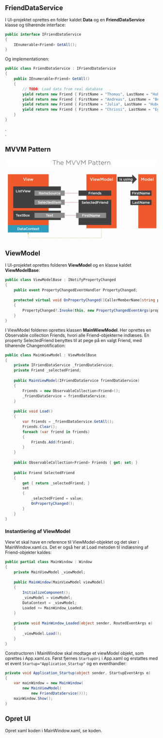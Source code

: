 ## FriendDataService

I UI-projektet oprettes en folder kaldet **Data** og en **FriendDataService** klasse og tilhørende interface:

```c#
public interface IFriendDataService
{
    IEnumerable<Friend> GetAll();
}
```
Og implementationen:
```c#
public class FriendDataService : IFriendDataService
{
    public IEnumerable<Friend> GetAll()
    {
        // TODO: Load data from real database
        yield return new Friend { FirstName = "Thomas", LastName = "Huber" };
        yield return new Friend { FirstName = "Andreas", LastName = "Boehler" };
        yield return new Friend { FirstName = "Julia", LastName = "Huber" };
        yield return new Friend { FirstName = "Chrissi", LastName = "Egin" };
    }
}
```
.  
.
## MVVM Pattern

![MVVM Pattern](MVVMPattern.png)

## ViewModel
I UI-projektet oprettes folderen **ViewModel** og en klasse kaldet **ViewModelBase**:
```c#
public class ViewModelBase : INotifyPropertyChanged
{
    public event PropertyChangedEventHandler PropertyChanged;

    protected virtual void OnPropertyChanged([CallerMemberName]string propertyName = null)
    {
        PropertyChanged?.Invoke(this, new PropertyChangedEventArgs(propertyName));
    }
}
```

I ViewModel folderen oprettes klassen **MainWiewModel**. 
Her oprettes en Observable collection Friends, hvori alle Friend-objekterne indlæses.
En property SelectedFriend benyttes til at pege på en valgt Friend, med tilhørende Changenotification:

```c#
public class MainWiewModel : ViewModelBase
{
    private IFriendDataService _friendDataService;
    private Friend _selectedFriend;

    public MainViewModel(IFriendDataService friendDataService)
    {
        Friends = new ObservableCollection<Friend>();
        _friendDataService = friendDataService;
    }

    public void Load()
    {
        var friends = _friendDataService.GetAll();
        Friends.Clear();
        foreach (var friend in friends)
        {
            Friends.Add(friend);
        }
    }

    public ObservableCollection<Friend> Friends { get; set; }

    public Friend SelectedFriend
    {
        get { return _selectedFriend; }
        set
        {
            _selectedFriend = value;
            OnPropertyChanged();
        }
    }
}
```

### Instantiering af ViewModel
View'et skal have en reference til ViewModel-objektet og det sker i MainWindow.xaml.cs. 
Det er også her at Load metoden til indlæsning af Friend-objekter kaldes:

```c#
public partial class MainWindow : Window
{
    private MainViewModel _viewModel;

    public MainWindow(MainViewModel viewModel)
    {
        InitializeComponent();
        _viewModel = viewModel;
        DataContext = _viewModel;
        Loaded += MainWindow_Loaded;
    }

    private void MainWindow_Loaded(object sender, RoutedEventArgs e)
    {
        _viewModel.Load();
    }
}
```

Constructoren i MainWindow skal modtage et viewModel objekt, som oprettes i App.xaml.cs.
Først fjernes ```StartupUri``` i App.xaml og erstattes med et event ```Startup="Application_Startup"``` og en eventhandler:
```c#
private void Application_Startup(object sender, StartupEventArgs e)
{
    var mainWindow = new MainWindow(
        new MainViewModel(
            new FriendDataService()));
    mainWindow.Show();
}
```

## Opret UI
Opret xaml koden i MainWindow.xaml, se koden.

